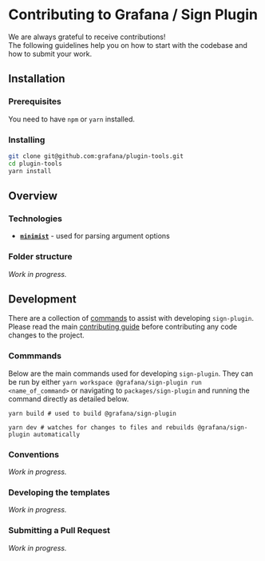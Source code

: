 # Contributing to Grafana / Sign Plugin

We are always grateful to receive contributions!<br />
The following guidelines help you on how to start with the codebase and how to submit your work.

## Installation

### Prerequisites

You need to have `npm` or `yarn` installed.

### Installing

```bash
git clone git@github.com:grafana/plugin-tools.git
cd plugin-tools
yarn install
```

## Overview

### Technologies

- [**`minimist`**](https://github.com/minimistjs/minimist) - used for parsing argument options

### Folder structure

_Work in progress._

## Development

There are a collection of [commands](#commmands) to assist with developing `sign-plugin`. Please read the main [contributing guide](../../CONTRIBUTING.md) before contributing any code changes to the project.

### Commmands

Below are the main commands used for developing `sign-plugin`. They can be run by either `yarn workspace @grafana/sign-plugin run <name_of_command>` or navigating to `packages/sign-plugin` and running the command directly as detailed below.

```shell
yarn build # used to build @grafana/sign-plugin
```

```shell
yarn dev # watches for changes to files and rebuilds @grafana/sign-plugin automatically
```

### Conventions

_Work in progress._

### Developing the templates

_Work in progress._

### Submitting a Pull Request

_Work in progress._
